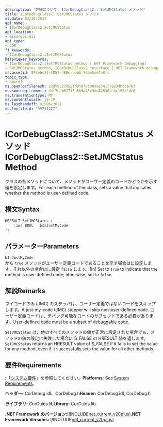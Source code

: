 ```yaml
---
description: '詳細について: ICorDebugClass2:: SetJMCStatus メソッド'
title: ICorDebugClass2::SetJMCStatus メソッド
ms.date: 03/30/2017
api_name:
- ICorDebugClass2.SetJMCStatus
api_location:
- mscordbi.dll
api_type:
- COM
f1_keywords:
- ICorDebugClass2::SetJMCStatus
helpviewer_keywords:
- ICorDebugClass2::SetJMCStatus method [.NET Framework debugging]
- SetJMCStatus method, ICorDebugClass2 interface [.NET Framework debugging]
ms.assetid: 077e6c7f-f857-480c-bebb-76ee1de4e8fc
topic_type:
- apiref
ms.openlocfilehash: 28859522052fd9587dc3890eb4137929dbdc6763
ms.sourcegitcommit: ddf7edb67715a5b9a45e3dd44536dabc153c1de0
ms.translationtype: MT
ms.contentlocale: ja-JP
ms.lasthandoff: 02/06/2021
ms.locfileid: "99711477"
---
```

# <a name="icordebugclass2setjmcstatus-method"></a><span data-ttu-id="b17ee-103">ICorDebugClass2::SetJMCStatus メソッド</span><span class="sxs-lookup"><span data-stu-id="b17ee-103">ICorDebugClass2::SetJMCStatus Method</span></span>

<span data-ttu-id="b17ee-104">クラスの各メソッドについて、メソッドがユーザー定義のコードかどうかを示す値を設定します。</span><span class="sxs-lookup"><span data-stu-id="b17ee-104">For each method of the class, sets a value that indicates whether the method is user-defined code.</span></span>  
  
## <a name="syntax"></a><span data-ttu-id="b17ee-105">構文</span><span class="sxs-lookup"><span data-stu-id="b17ee-105">Syntax</span></span>  
  
```cpp  
HRESULT SetJMCStatus (  
    [in] BOOL   bIsJustMyCode  
);  
```  
  
## <a name="parameters"></a><span data-ttu-id="b17ee-106">パラメーター</span><span class="sxs-lookup"><span data-stu-id="b17ee-106">Parameters</span></span>  

 `bIsJustMyCode`  
 <span data-ttu-id="b17ee-107">から `true` メソッドがユーザー定義コードであることを示す場合はに設定します。それ以外の場合はに設定 `false` します。</span><span class="sxs-lookup"><span data-stu-id="b17ee-107">[in] Set to `true` to indicate that the method is user-defined code; otherwise, set to `false`.</span></span>  
  
## <a name="remarks"></a><span data-ttu-id="b17ee-108">解説</span><span class="sxs-lookup"><span data-stu-id="b17ee-108">Remarks</span></span>  

 <span data-ttu-id="b17ee-109">マイコードのみ (JMC) のステッパは、ユーザー定義ではないコードをスキップします。</span><span class="sxs-lookup"><span data-stu-id="b17ee-109">A just-my-code (JMC) stepper will skip non-user-defined code.</span></span> <span data-ttu-id="b17ee-110">ユーザー定義コードは、デバッグ可能なコードのサブセットである必要があります。</span><span class="sxs-lookup"><span data-stu-id="b17ee-110">User-defined code must be a subset of debuggable code.</span></span>  
  
 <span data-ttu-id="b17ee-111">`SetJMCStatus` は、他のすべてのメソッドの値が正常に設定された場合でも、メソッドの値の設定に失敗した場合に S_FALSE の HRESULT 値を返します。</span><span class="sxs-lookup"><span data-stu-id="b17ee-111">`SetJMCStatus` returns an HRESULT value of S_FALSE if it fails to set the value for any method, even if it successfully sets the value for all other methods.</span></span>  
  
## <a name="requirements"></a><span data-ttu-id="b17ee-112">要件</span><span class="sxs-lookup"><span data-stu-id="b17ee-112">Requirements</span></span>  

 <span data-ttu-id="b17ee-113">**:**「[システム要件](../../get-started/system-requirements.md)」を参照してください。</span><span class="sxs-lookup"><span data-stu-id="b17ee-113">**Platforms:** See [System Requirements](../../get-started/system-requirements.md).</span></span>  
  
 <span data-ttu-id="b17ee-114">**ヘッダー:** CorDebug.idl、CorDebug.h</span><span class="sxs-lookup"><span data-stu-id="b17ee-114">**Header:** CorDebug.idl, CorDebug.h</span></span>  
  
 <span data-ttu-id="b17ee-115">**ライブラリ:** CorGuids.lib</span><span class="sxs-lookup"><span data-stu-id="b17ee-115">**Library:** CorGuids.lib</span></span>  
  
 <span data-ttu-id="b17ee-116">**.NET Framework のバージョン:**[!INCLUDE[net_current_v20plus](../../../../includes/net-current-v20plus-md.md)]</span><span class="sxs-lookup"><span data-stu-id="b17ee-116">**.NET Framework Versions:** [!INCLUDE[net_current_v20plus](../../../../includes/net-current-v20plus-md.md)]</span></span>
